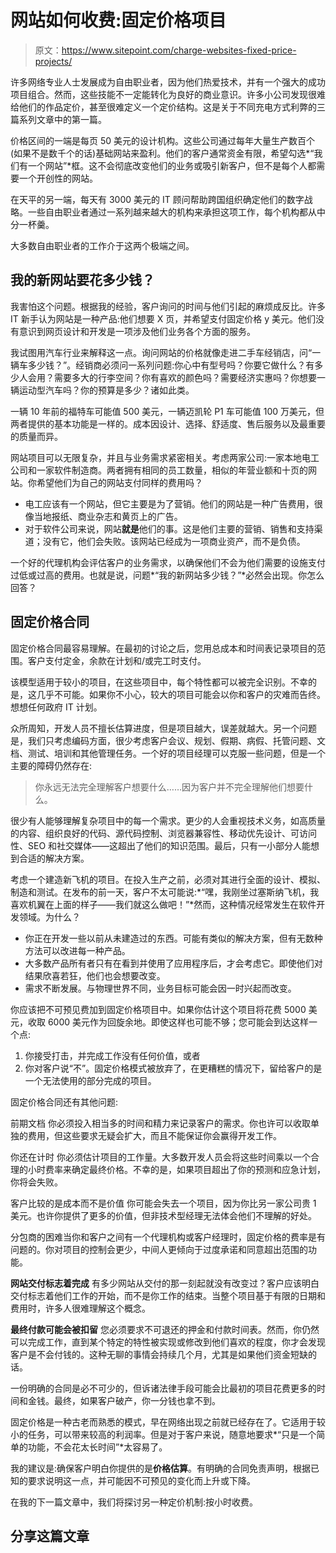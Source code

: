# 网站如何收费:固定价格项目

> 原文：<https://www.sitepoint.com/charge-websites-fixed-price-projects/>

许多网络专业人士发展成为自由职业者，因为他们热爱技术，并有一个强大的成功项目组合。然而，这些技能不一定能转化为良好的商业意识。许多小公司发现很难给他们的作品定价，甚至很难定义一个定价结构。这是关于不同充电方式利弊的三篇系列文章中的第一篇。

价格区间的一端是每页 50 美元的设计机构。这些公司通过每年大量生产数百个(如果不是数千个的话)基础网站来盈利。他们的客户通常资金有限，希望勾选*“我们有一个网站”*框。这不会彻底改变他们的业务或吸引新客户，但不是每个人都需要一个开创性的网站。

在天平的另一端，每天有 3000 美元的 IT 顾问帮助跨国组织确定他们的数字战略。一些自由职业者通过一系列越来越大的机构来承担这项工作，每个机构都从中分一杯羹。

大多数自由职业者的工作介于这两个极端之间。

## 我的新网站要花多少钱？

我害怕这个问题。根据我的经验，客户询问的时间与他们引起的麻烦成反比。许多 IT 新手认为网站是一种产品:他们想要 X 页，并希望支付固定价格 y 美元。他们没有意识到网页设计和开发是一项涉及他们业务各个方面的服务。

我试图用汽车行业来解释这一点。询问网站的价格就像走进二手车经销店，问“一辆车多少钱？”。经销商必须问一系列问题:你心中有型号吗？你要它做什么？有多少人会用？需要多大的行李空间？你有喜欢的颜色吗？需要经济实惠吗？你想要一辆运动型汽车吗？你的预算是多少？诸如此类。

一辆 10 年前的福特车可能值 500 美元，一辆迈凯轮 P1 车可能值 100 万美元，但两者提供的基本功能是一样的。成本因设计、选择、舒适度、售后服务以及最重要的质量而异。

网站项目可以无限复杂，并且与业务需求紧密相关。考虑两家公司:一家本地电工公司和一家软件制造商。两者拥有相同的员工数量，相似的年营业额和十页的网站。你希望他们为自己的网站支付同样的费用吗？

*   电工应该有一个网站，但它主要是为了营销。他们的网站是一种广告费用，很像当地报纸、商业杂志和黄页上的广告。
*   对于软件公司来说，网站**就是**他们的事。这是他们主要的营销、销售和支持渠道；没有它，他们会失败。该网站已经成为一项商业资产，而不是负债。

一个好的代理机构会评估客户的业务需求，以确保他们不会为他们需要的设施支付过低或过高的费用。也就是说，问题*“我的新网站多少钱？”*必然会出现。你怎么回答？

## 固定价格合同

固定价格合同最容易理解。在最初的讨论之后，您用总成本和时间表记录项目的范围。客户支付定金，余款在计划和/或完工时支付。

该模型适用于较小的项目，在这些项目中，每个特性都可以被完全识别。不幸的是，这几乎不可能。如果你不小心，较大的项目可能会以你和客户的灾难而告终。想想任何政府 IT 计划。

众所周知，开发人员不擅长估算进度，但是项目越大，误差就越大。另一个问题是，我们只考虑编码方面，很少考虑客户会议、规划、假期、病假、托管问题、文档、测试、培训和其他管理任务。一个好的项目经理可以克服一些问题，但是一个主要的障碍仍然存在:

> 你永远无法完全理解客户想要什么……因为客户并不完全理解他们想要什么。

很少有人能够理解复杂项目中的每一个需求。更少的人会重视技术义务，如高质量的内容、组织良好的代码、源代码控制、浏览器兼容性、移动优先设计、可访问性、SEO 和社交媒体——这超出了他们的知识范围。最后，只有一小部分人能想到合适的解决方案。

考虑一个建造新飞机的项目。在投入生产之前，必须对其进行全面的设计、模拟、制造和测试。在发布的前一天，客户不太可能说:*“嘿，我刚坐过塞斯纳飞机，我喜欢机翼在上面的样子——我们就这么做吧！”*然而，这种情况经常发生在软件开发领域。为什么？

*   你正在开发一些以前从未建造过的东西。可能有类似的解决方案，但有无数种方法可以改进每一种产品。
*   大多数产品所有者只有在看到并使用了应用程序后，才会考虑它。即使他们对结果欣喜若狂，他们也会想要改变。
*   需求不断发展。与物理世界不同，业务目标可能会因一时兴起而改变。

你应该把不可预见费加到固定价格项目中。如果你估计这个项目将花费 5000 美元，收取 6000 美元作为回旋余地。即使这样也可能不够；您可能会到达这样一个点:

1.  你接受打击，并完成工作没有任何价值，或者
2.  你对客户说“不”。固定价格模式被放弃了，在更糟糕的情况下，留给客户的是一个无法使用的部分完成的项目。

固定价格合同还有其他问题:

前期文档
你必须投入相当多的时间和精力来记录客户的需求。你也许可以收取单独的费用，但这些要求无疑会扩大，而且不能保证你会赢得开发工作。

你还在计时
你必须估计项目的工作量。大多数开发人员会将这些时间乘以一个合理的小时费率来确定最终价格。不幸的是，如果项目超出了你的预测和应急计划，你将会失败。

客户比较的是成本而不是价值
你可能会失去一个项目，因为你比另一家公司贵 1 美元。也许你提供了更多的价值，但非技术型经理无法体会他们不理解的好处。

分包商的困难当你和客户之间有一个代理机构或客户经理时，固定价格的费率是有问题的。你对项目的控制会更少，中间人更倾向于过度承诺和同意超出范围的功能。

**网站交付标志着完成**
有多少网站从交付的那一刻起就没有改变过？客户应该明白交付标志着他们工作的开始，而不是你工作的结束。当整个项目基于有限的日期和费用时，许多人很难理解这个概念。

**最终付款可能会被扣留**
您必须要求不可退还的押金和付款时间表。然而，你仍然可以完成工作，直到某个特定的特性被实现或修改到他们喜欢的程度，你才会发现客户是不会付钱的。这种无聊的事情会持续几个月，尤其是如果他们资金短缺的话。

一份明确的合同是必不可少的，但诉诸法律手段可能会比最初的项目花费更多的时间和金钱。最终，如果客户破产，你一分钱也拿不到。

固定价格是一种古老而熟悉的模式，早在网络出现之前就已经存在了。它适用于较小的任务，可以带来较高的利润率。但是对于客户来说，随意地要求*“只是一个简单的功能，不会花太长时间”*太容易了。

我的建议是:确保客户明白你提供的是**价格估算**。有明确的合同免责声明，根据已知的要求说明这一点，并可能因不可预见的变化而上升或下降。

在我的下一篇文章中，我们将探讨另一种定价机制:按小时收费。

## 分享这篇文章
